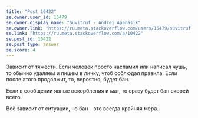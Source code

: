 ```yaml
---
title: "Post 10422"
se.owner.user_id: 15479
se.owner.display_name: "Suvitruf - Andrei Apanasik"
se.owner.link: "https://ru.meta.stackoverflow.com/users/15479/suvitruf-andrei-apanasik"
se.link: "https://ru.meta.stackoverflow.com/a/10422"
se.post_id: 10422
se.post_type: answer
se.score: 4
---
```

<p>Зависит от тяжести. Если человек просто наспамил или написал чушь, то обычно удаляем и пишем в личку, чтоб соблюдал правила. Если после этого продолжит, то, вероятно, будет бан.</p>

<p>Если в сообщении явные оскорбления и мат, то сразу будет бан скорей всего.</p>

<p>Всё зависит от ситуации, но бан - это всегда крайняя мера.</p>

